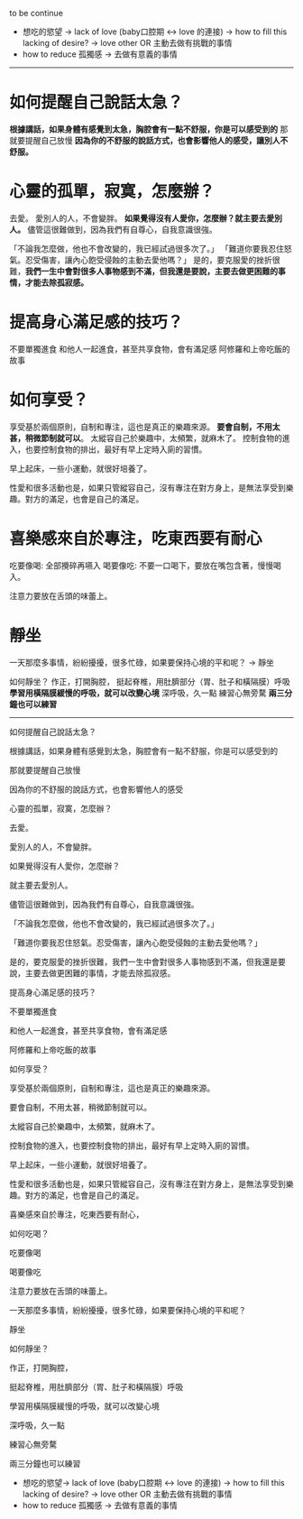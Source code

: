 to be continue


- 想吃的慾望 → lack of love (baby口腔期 ↔ love 的連接) → how to fill this lacking of desire? → love other OR 主動去做有挑戰的事情
- how to reduce 孤獨感 → 去做有意義的事情

---

# 如何提醒自己說話太急？
**根據講話，如果身體有感覺到太急，胸腔會有一點不舒服，你是可以感受到的**
那就要提醒自己放慢
**因為你的不舒服的說話方式，也會影響他人的感受，讓別人不舒服。**


# 心靈的孤單，寂寞，怎麼辦？
去愛。
愛別人的人，不會變胖。
**如果覺得沒有人愛你，怎麼辦？就主要去愛別人。**
儘管這很難做到，因為我們有自尊心，自我意識很強。


「不論我怎麼做，他也不會改變的，我已經試過很多次了。」
「難道你要我忍住怒氣。忍受傷害，讓內心飽受侵蝕的主動去愛他嗎？」
是的，要克服愛的挫折很難，**我們一生中會對很多人事物感到不滿，但我還是要說，主要去做更困難的事情，才能去除孤寂感。**

# 提高身心滿足感的技巧？
不要單獨進食
和他人一起進食，甚至共享食物，會有滿足感
阿修羅和上帝吃飯的故事


# 如何享受？

享受基於兩個原則，自制和專注，這也是真正的樂趣來源。
**要會自制，不用太甚，稍微節制就可以**。
太縱容自己於樂趣中，太頻繁，就麻木了。
控制食物的進入，也要控制食物的排出，最好有早上定時入廁的習慣。

早上起床，一些小運動，就很好培養了。

性愛和很多活動也是，如果只管縱容自己，沒有專注在對方身上，是無法享受到樂趣。對方的滿足，也會是自己的滿足。

  

# 喜樂感來自於專注，吃東西要有耐心

吃要像喝: 全部攪碎再嚥入
喝要像吃: 不要一口喝下，要放在嘴包含著，慢慢喝入。

注意力要放在舌頭的味蕾上。


  

# 靜坐

一天那麼多事情，紛紛擾擾，很多忙碌，如果要保持心境的平和呢？ -> 靜坐

如何靜坐？
作正，打開胸腔，
挺起脊椎，用肚臍部分（胃、肚子和橫隔膜）呼吸
**學習用橫隔膜緩慢的呼吸，就可以改變心境**
深呼吸，久一點
練習心無旁騖
**兩三分鐘也可以練習**


---

如何提醒自己說話太急？

根據講話，如果身體有感覺到太急，胸腔會有一點不舒服，你是可以感受到的

那就要提醒自己放慢

因為你的不舒服的說話方式，也會影響他人的感受

心靈的孤單，寂寞，怎麼辦？

去愛。

愛別人的人，不會變胖。

如果覺得沒有人愛你，怎麼辦？

就主要去愛別人。

儘管這很難做到，因為我們有自尊心，自我意識很強。

「不論我怎麼做，他也不會改變的，我已經試過很多次了。」

「難道你要我忍住怒氣。忍受傷害，讓內心飽受侵蝕的主動去愛他嗎？」

是的，要克服愛的挫折很難，我們一生中會對很多人事物感到不滿，但我還是要說，主要去做更困難的事情，才能去除孤寂感。

提高身心滿足感的技巧？

不要單獨進食

和他人一起進食，甚至共享食物，會有滿足感

阿修羅和上帝吃飯的故事

如何享受？

享受基於兩個原則，自制和專注，這也是真正的樂趣來源。

要會自制，不用太甚，稍微節制就可以。

太縱容自己於樂趣中，太頻繁，就麻木了。

控制食物的進入，也要控制食物的排出，最好有早上定時入廁的習慣。

早上起床，一些小運動，就很好培養了。

性愛和很多活動也是，如果只管縱容自己，沒有專注在對方身上，是無法享受到樂趣。對方的滿足，也會是自己的滿足。

喜樂感來自於專注，吃東西要有耐心，

如何吃喝？

吃要像喝

喝要像吃

注意力要放在舌頭的味蕾上。

一天那麼多事情，紛紛擾擾，很多忙碌，如果要保持心境的平和呢？

靜坐

如何靜坐？

作正，打開胸腔，

挺起脊椎，用肚臍部分（胃、肚子和橫隔膜）呼吸

學習用橫隔膜緩慢的呼吸，就可以改變心境

深呼吸，久一點

練習心無旁騖

兩三分鐘也可以練習

- 想吃的慾望→ lack of love (baby口腔期 ↔ love 的連接) → how to fill this lacking of desire? → love other OR 主動去做有挑戰的事情
- how to reduce 孤獨感 → 去做有意義的事情